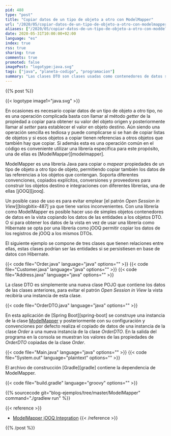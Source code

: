 ```yaml
---
pid: 488
type: "post"
title: "Copiar datos de un tipo de objeto a otro con ModelMapper"
url: "/2020/05/copiar-datos-de-un-tipo-de-objeto-a-otro-con-modelmapper/"
aliases: ["/2020/05/copiar-datos-de-un-tipo-de-objeto-a-otro-con-moddelmapper/"]
date: 2020-05-31T10:00:00+02:00
language: "es"
index: true
rss: true
sharing: true
comments: true
promoted: false
imagePost: "logotype:java.svg"
tags: ["java", "planeta-codigo", "programacion"]
summary: "Las clases DTO son clases usadas como contenedores de datos sin ninguna lógica o con muy poca, se construyen con datos copiados de otras clases. Un uso de estas clases DTO es para evitar emplear el uso del patrón _Open Session in View_ ya que aunque ofrece algunos beneficios también tiene algunos inconvenientes. La librería ModelMapper permite realizar los copiados de datos de un objeto origen a una nueva instancia destino de otra clase."
---
```


{{% post %}}

{{< logotype image1="java.svg" >}}

En ocasiones es necesario copiar datos de un tipo de objeto a otro tipo, no es una operación complicada basta con llamar al método _getter_ de la propiedad a copiar para obtener su valor del objeto origen y posteriormente llamar al _setter_ para establecer el valor en objeto destino. Aún siendo una operación sencilla es tediosa y puede complicarse si se han de copiar listas de objetos y si esos objetos a copiar tienen referencias a otros objetos que también hay que copiar. Si además esta es una operación común en el código es conveniente utilizar una librería específica para este propósito, una de ellas es [ModelMapper][modelmapper].

ModelMapper es una librería Java para copiar o _mapear_ propiedades de un tipo de objeto a otro tipo de objeto, permitiendo copiar también los datos de las referencias a los objetos que contengan. Soporta diferentes convenciones, copiados explícitos, conversiones y proveedores para construir los objetos destino e integraciones con diferentes librerías, una de ellas [jOOQ][jooq].

Un posible caso de uso es para evitar emplear [el patrón _Open Session in View_][blogbitix-487] ya que tiene varios inconvenientes. Con una librería como ModelMapper es posible hacer uso de simples objetos contenedores de datos en la vista copiando los datos de las entidades a los objetos DTO. O si para obtener los datos de la vista en vez de usar una librería como Hibernate se opta por una librería como jOOQ permitir copiar los datos de los registros de jOOQ a los mismos DTOs.

El siguiente ejemplo se compone de tres clases que tienen relaciones entre ellas, estas clases podrían ser las entidades si se persistiesen en base de datos con Hibernate.

{{< code file="Order.java" language="java" options="" >}}
{{< code file="Customer.java" language="java" options="" >}}
{{< code file="Address.java" language="java" options="" >}}

La clase DTO es simplemente una nueva clase POJO que contiene los datos de las clases anteriores, para evitar el patrón _Open Session in View_ la vista recibiría una instancia de esta clase.

{{< code file="OrderDTO.java" language="java" options="" >}}

En esta aplicación de [Spring Boot][spring-boot] se construye una instancia de la clase [ModelMapper](http://modelmapper.org/javadoc/org/modelmapper/ModelMapper.html) y posteriormente con su configuración y convenciones por defecto realiza el copiado de datos de una instancia de la clase _Order_ a una nueva instancia de la clase _OrderDTO_. En la salida del programa en la consola se muestran los valores de las propiedades de _OrderDTO_ copiadas de la clase _Order_.

{{< code file="Main.java" language="java" options="" >}}
{{< code file="System.out" language="plaintext" options="" >}}

El archivo de construcción [Gradle][gradle] contiene la dependencia de ModelMapper.

{{< code file="build.gradle" language="groovy" options="" >}}

{{% sourcecode git="blog-ejemplos/tree/master/ModelMapper" command="./gradlew run" %}}

{{< reference >}}
* [ModelMapper jOOQ Integration](http://modelmapper.org/user-manual/jooq-integration/)
{{< /reference >}}

{{% /post %}}
